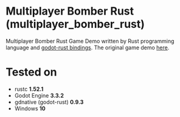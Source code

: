 # Multiplayer Bomber Rust (multiplayer_bomber_rust)
Multiplayer Bomber Rust Game Demo written by Rust programming language and [godot-rust bindings](https://github.com/godot-rust/godot-rust).
The original game demo [here](https://godotengine.org/asset-library/asset/139).

# Tested on
* rustc **1.52.1**
* Godot Engine **3.3.2**
* gdnative (godot-rust) **0.9.3**
* Windows **10**